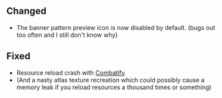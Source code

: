 ## Changed
- The banner pattern preview icon is now disabled by default. (bugs out too often and I still don't know why)

## Fixed
- Resource reload crash with [Combatify](https://modrinth.com/mod/combatify)
- (And a nasty atlas texture recreation which could possibly cause a memory leak if you reload resources a thousand times or something)
